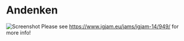 # Andenken
![Screenshot](https://www.igjam.eu/games/screenshot/3505)
Please see https://www.igjam.eu/jams/igjam-14/949/ for more info!
